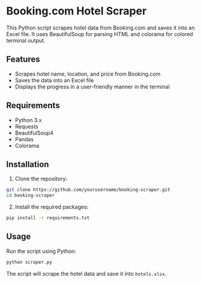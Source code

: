 # Booking.com Hotel Scraper

This Python script scrapes hotel data from Booking.com and saves it into an Excel file. It uses BeautifulSoup for parsing HTML and colorama for colored terminal output.

## Features

- Scrapes hotel name, location, and price from Booking.com
- Saves the data into an Excel file
- Displays the progress in a user-friendly manner in the terminal

## Requirements

- Python 3.x
- Requests
- BeautifulSoup4
- Pandas
- Colorama

## Installation

1. Clone the repository:

```bash
git clone https://github.com/yourusername/booking-scraper.git
cd booking-scraper
```

2. Install the required packages:

```bash
pip install -r requirements.txt
```

## Usage

Run the script using Python:

```bash
python scraper.py
```

The script will scrape the hotel data and save it into `hotels.xlsx`.

